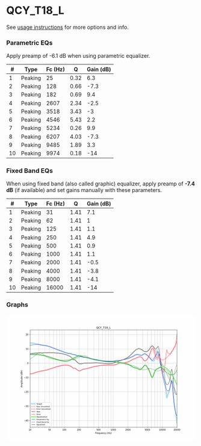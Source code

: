 # QCY_T18_L
See [usage instructions](https://github.com/jaakkopasanen/AutoEq#usage) for more options and info.

### Parametric EQs
Apply preamp of -6.1 dB when using parametric equalizer.

|   # | Type    |   Fc (Hz) |    Q |   Gain (dB) |
|-----|---------|-----------|------|-------------|
|   1 | Peaking |        25 | 0.32 |         6.3 |
|   2 | Peaking |       128 | 0.66 |        -7.3 |
|   3 | Peaking |       182 | 0.69 |         9.4 |
|   4 | Peaking |      2607 | 2.34 |        -2.5 |
|   5 | Peaking |      3518 | 3.43 |        -3   |
|   6 | Peaking |      4546 | 5.43 |         2.2 |
|   7 | Peaking |      5234 | 0.26 |         9.9 |
|   8 | Peaking |      6207 | 4.03 |        -7.3 |
|   9 | Peaking |      9485 | 1.89 |         3.3 |
|  10 | Peaking |      9974 | 0.18 |       -14   |

### Fixed Band EQs
When using fixed band (also called graphic) equalizer, apply preamp of **-7.4 dB** (if available) and set gains manually with these parameters.

|   # | Type    |   Fc (Hz) |    Q |   Gain (dB) |
|-----|---------|-----------|------|-------------|
|   1 | Peaking |        31 | 1.41 |         7.1 |
|   2 | Peaking |        62 | 1.41 |         1   |
|   3 | Peaking |       125 | 1.41 |         1.1 |
|   4 | Peaking |       250 | 1.41 |         4.9 |
|   5 | Peaking |       500 | 1.41 |         0.9 |
|   6 | Peaking |      1000 | 1.41 |         1.1 |
|   7 | Peaking |      2000 | 1.41 |        -0.5 |
|   8 | Peaking |      4000 | 1.41 |        -3.8 |
|   9 | Peaking |      8000 | 1.41 |        -4.1 |
|  10 | Peaking |     16000 | 1.41 |       -14   |

### Graphs
![](./QCY_T18_L.png)
